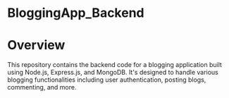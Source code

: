 # BloggingApp_Backend
# Overview
This repository contains the backend code for a blogging application built using Node.js, Express.js, and MongoDB. It's designed to handle various blogging functionalities including user authentication, posting blogs, commenting, and more.
